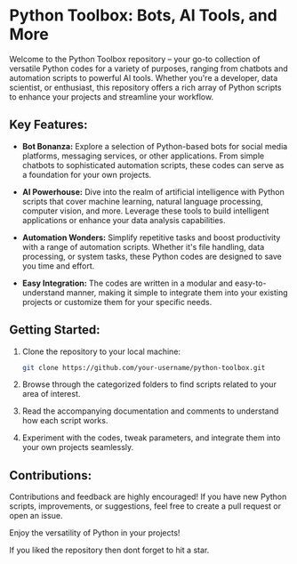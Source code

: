 
# Python Toolbox: Bots, AI Tools, and More

Welcome to the Python Toolbox repository – your go-to collection of versatile Python codes for a variety of purposes, ranging from chatbots and automation scripts to powerful AI tools. Whether you're a developer, data scientist, or enthusiast, this repository offers a rich array of Python scripts to enhance your projects and streamline your workflow.

## Key Features:

- **Bot Bonanza:** Explore a selection of Python-based bots for social media platforms, messaging services, or other applications. From simple chatbots to sophisticated automation scripts, these codes can serve as a foundation for your own projects.

- **AI Powerhouse:** Dive into the realm of artificial intelligence with Python scripts that cover machine learning, natural language processing, computer vision, and more. Leverage these tools to build intelligent applications or enhance your data analysis capabilities.

- **Automation Wonders:** Simplify repetitive tasks and boost productivity with a range of automation scripts. Whether it's file handling, data processing, or system tasks, these Python codes are designed to save you time and effort.

- **Easy Integration:** The codes are written in a modular and easy-to-understand manner, making it simple to integrate them into your existing projects or customize them for your specific needs.

## Getting Started:

1. Clone the repository to your local machine:
   ```bash
   git clone https://github.com/your-username/python-toolbox.git
   ```

2. Browse through the categorized folders to find scripts related to your area of interest.

3. Read the accompanying documentation and comments to understand how each script works.

4. Experiment with the codes, tweak parameters, and integrate them into your own projects seamlessly.

## Contributions:

Contributions and feedback are highly encouraged! If you have new Python scripts, improvements, or suggestions, feel free to create a pull request or open an issue.


Enjoy the versatility of Python in your projects!

If you liked the repository then dont forget to hit a star.
